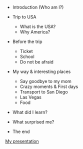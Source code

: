 - Introduction (Who am I?)
- Trip to USA
  - What is the USA?
  - Why America?
  
- Before the trip
  - Ticket
  - School
  - Do not be afraid
  
- My way & interesting places
  - Say goodbye to my mom
  - Crazy moments & First days
  - Transport to San Diego
  - Las Vegas
  - Food
  
- What did I learn?
- What surprised me?
- The end

[My presentation](https://github.com/dudacek/english_for_designers/blob/main/05-presentation-stoytelling/jakub-dudacek-presentation-usa.pdf)
